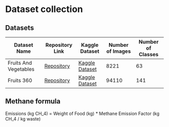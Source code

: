 # Dataset collection

## Datasets
| Dataset Name | Repository Link | Kaggle Dataset | Number of Images | Number of Classes |
|--------------|-----------------|----------------|------------------|-------------------|
| Fruits And Vegetables | [Repository](https://github.com/henningheyen/Fruits-And-Vegetables-Detection-Dataset) | [Kaggle Dataset](https://www.kaggle.com/datasets/henningheyen/lvis-fruits-and-vegetables-dataset) | 8221 | 63 |
| Fruits 360 | [Repository](https://github.com/Horea94/Fruit-Images-Dataset) | [Kaggle Dataset](https://www.kaggle.com/datasets/moltean/fruits) | 94110 | 141 |


## Methane formula
Emissions (kg CH_4) = Weight of Food (kg) * Methane Emission Factor (kg CH_4 / kg waste)
